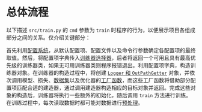 # 总体流程

以下描述 `src/train.py` 的 `cmd` 参数为 `train` 时程序的行为，以便展示项目各组成部分之间的关系。仅介绍关键部分：

首先利用[配置系统](./配置系统.md)，从默认配置项、配置文件以及命令行参数确定各配置项的最终取值。然后，将配置项字典传入[训练器选择器](./训练器.md)，后者将返回一个可用且具有最高优先级的训练器类，如果无可用训练器类则程序报错退出。利用配置项字典，构造训练器对象。在训练器的构造过程中，将创建 [`Logger` 和 `OutPathGetter`](./其它.md) 对象，并依次调用模型、损失、[数据集](./数据集接口.md)以及优化器的[工厂函数](./工厂与建造器.md)，而这些工厂函数将借助部分配置项匹配合适的建造器，通过调用建造器构造相应的目标对象并返回。完成这些对象的构造后，训练器将执行一些额外的初始化，随后调用 `train` 方法进行训练。在训练过程中，每次读取数据时都可能对数据进行[预处理](./数据预处理.md)。
